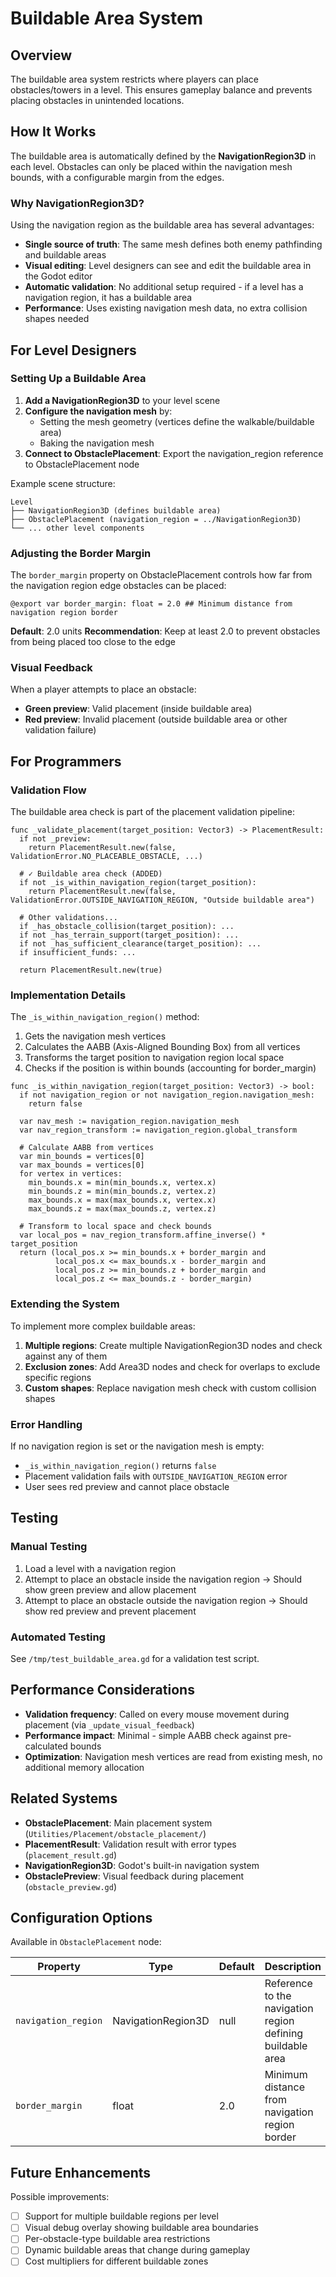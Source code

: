 # Buildable Area System

## Overview

The buildable area system restricts where players can place obstacles/towers in a level. This ensures gameplay balance and prevents placing obstacles in unintended locations.

## How It Works

The buildable area is automatically defined by the **NavigationRegion3D** in each level. Obstacles can only be placed within the navigation mesh bounds, with a configurable margin from the edges.

### Why NavigationRegion3D?

Using the navigation region as the buildable area has several advantages:
- **Single source of truth**: The same mesh defines both enemy pathfinding and buildable areas
- **Visual editing**: Level designers can see and edit the buildable area in the Godot editor
- **Automatic validation**: No additional setup required - if a level has a navigation region, it has a buildable area
- **Performance**: Uses existing navigation mesh data, no extra collision shapes needed

## For Level Designers

### Setting Up a Buildable Area

1. **Add a NavigationRegion3D** to your level scene
2. **Configure the navigation mesh** by:
   - Setting the mesh geometry (vertices define the walkable/buildable area)
   - Baking the navigation mesh
3. **Connect to ObstaclePlacement**: Export the navigation_region reference to ObstaclePlacement node

Example scene structure:
```
Level
├── NavigationRegion3D (defines buildable area)
├── ObstaclePlacement (navigation_region = ../NavigationRegion3D)
└── ... other level components
```

### Adjusting the Border Margin

The `border_margin` property on ObstaclePlacement controls how far from the navigation region edge obstacles can be placed:

```gdscript
@export var border_margin: float = 2.0 ## Minimum distance from navigation region border
```

**Default**: 2.0 units
**Recommendation**: Keep at least 2.0 to prevent obstacles from being placed too close to the edge

### Visual Feedback

When a player attempts to place an obstacle:
- **Green preview**: Valid placement (inside buildable area)
- **Red preview**: Invalid placement (outside buildable area or other validation failure)

## For Programmers

### Validation Flow

The buildable area check is part of the placement validation pipeline:

```gdscript
func _validate_placement(target_position: Vector3) -> PlacementResult:
  if not _preview:
    return PlacementResult.new(false, ValidationError.NO_PLACEABLE_OBSTACLE, ...)
  
  # ✓ Buildable area check (ADDED)
  if not _is_within_navigation_region(target_position):
    return PlacementResult.new(false, ValidationError.OUTSIDE_NAVIGATION_REGION, "Outside buildable area")
  
  # Other validations...
  if _has_obstacle_collision(target_position): ...
  if not _has_terrain_support(target_position): ...
  if not _has_sufficient_clearance(target_position): ...
  if insufficient_funds: ...
  
  return PlacementResult.new(true)
```

### Implementation Details

The `_is_within_navigation_region()` method:
1. Gets the navigation mesh vertices
2. Calculates the AABB (Axis-Aligned Bounding Box) from all vertices
3. Transforms the target position to navigation region local space
4. Checks if the position is within bounds (accounting for border_margin)

```gdscript
func _is_within_navigation_region(target_position: Vector3) -> bool:
  if not navigation_region or not navigation_region.navigation_mesh:
    return false
  
  var nav_mesh := navigation_region.navigation_mesh
  var nav_region_transform := navigation_region.global_transform
  
  # Calculate AABB from vertices
  var min_bounds = vertices[0]
  var max_bounds = vertices[0]
  for vertex in vertices:
    min_bounds.x = min(min_bounds.x, vertex.x)
    min_bounds.z = min(min_bounds.z, vertex.z)
    max_bounds.x = max(max_bounds.x, vertex.x)
    max_bounds.z = max(max_bounds.z, vertex.z)
  
  # Transform to local space and check bounds
  var local_pos = nav_region_transform.affine_inverse() * target_position
  return (local_pos.x >= min_bounds.x + border_margin and
          local_pos.x <= max_bounds.x - border_margin and
          local_pos.z >= min_bounds.z + border_margin and
          local_pos.z <= max_bounds.z - border_margin)
```

### Extending the System

To implement more complex buildable areas:

1. **Multiple regions**: Create multiple NavigationRegion3D nodes and check against any of them
2. **Exclusion zones**: Add Area3D nodes and check for overlaps to exclude specific regions
3. **Custom shapes**: Replace navigation mesh check with custom collision shapes

### Error Handling

If no navigation region is set or the navigation mesh is empty:
- `_is_within_navigation_region()` returns `false`
- Placement validation fails with `OUTSIDE_NAVIGATION_REGION` error
- User sees red preview and cannot place obstacle

## Testing

### Manual Testing

1. Load a level with a navigation region
2. Attempt to place an obstacle inside the navigation region → Should show green preview and allow placement
3. Attempt to place an obstacle outside the navigation region → Should show red preview and prevent placement

### Automated Testing

See `/tmp/test_buildable_area.gd` for a validation test script.

## Performance Considerations

- **Validation frequency**: Called on every mouse movement during placement (via `_update_visual_feedback`)
- **Performance impact**: Minimal - simple AABB check against pre-calculated bounds
- **Optimization**: Navigation mesh vertices are read from existing mesh, no additional memory allocation

## Related Systems

- **ObstaclePlacement**: Main placement system (`Utilities/Placement/obstacle_placement/`)
- **PlacementResult**: Validation result with error types (`placement_result.gd`)
- **NavigationRegion3D**: Godot's built-in navigation system
- **ObstaclePreview**: Visual feedback during placement (`obstacle_preview.gd`)

## Configuration Options

Available in `ObstaclePlacement` node:

| Property | Type | Default | Description |
|----------|------|---------|-------------|
| `navigation_region` | NavigationRegion3D | null | Reference to the navigation region defining buildable area |
| `border_margin` | float | 2.0 | Minimum distance from navigation region border |

## Future Enhancements

Possible improvements:
- [ ] Support for multiple buildable regions per level
- [ ] Visual debug overlay showing buildable area boundaries
- [ ] Per-obstacle-type buildable area restrictions
- [ ] Dynamic buildable areas that change during gameplay
- [ ] Cost multipliers for different buildable zones
